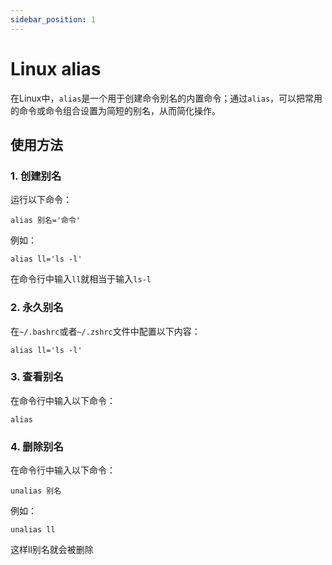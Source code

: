 ```yaml
---
sidebar_position: 1
---
```


# Linux alias
在Linux中，`alias`是一个用于创建命令别名的内置命令；通过`alias`，可以把常用的命令或命令组合设置为简短的别名，从而简化操作。

## 使用方法
### 1. 创建别名
 运行以下命令：            
```
alias 别名='命令'
```
例如：
```
alias ll='ls -l'
```
在命令行中输入`ll`就相当于输入`ls-l`

### 2. 永久别名
在`~/.bashrc`或者`~/.zshrc`文件中配置以下内容：          
```
alias ll='ls -l'
```

### 3. 查看别名
在命令行中输入以下命令：
```
alias
```

### 4. 删除别名
在命令行中输入以下命令：
```
unalias 别名
```
例如：
```
unalias ll
```
这样ll别名就会被删除